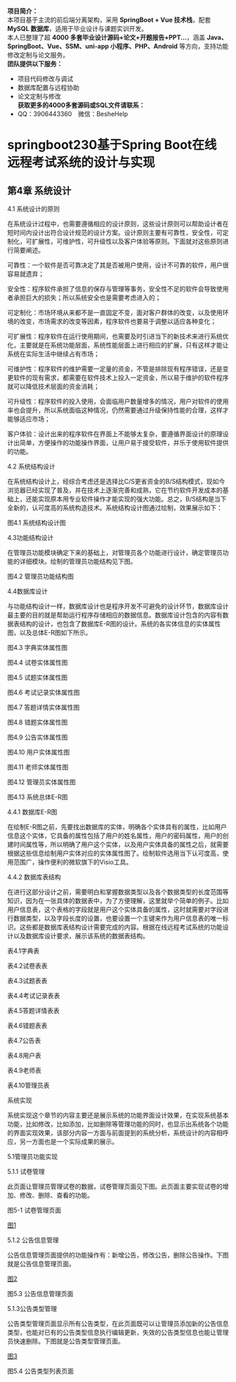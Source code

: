 **项目简介：**  
本项目基于主流的前后端分离架构，采用 **SpringBoot + Vue 技术栈**，配套 **MySQL 数据库**，适用于毕业设计与课题实训开发。  
本人已整理了超 **4000 多套毕业设计源码+论文+开题报告+PPT...**，涵盖 **Java、SpringBoot、Vue、SSM、uni-app 小程序、PHP、Android** 等方向，支持功能修改定制与论文服务。  
**团队提供以下服务：**  
- 项目代码修改与调试  
- 数据库配置与远程协助  
- 论文定制与修改  
**获取更多的4000多套源码或SQL文件请联系：**  
- QQ：3906443360 微信：BesheHelp


# springboot230基于Spring Boot在线远程考试系统的设计与实现

## 第4章 系统设计

4.1 系统设计的原则

在系统设计过程中，也需要遵循相应的设计原则，这些设计原则可以帮助设计者在短时间内设计出符合设计规范的设计方案。设计原则主要有可靠性，安全性，可定制化，可扩展性，可维护性，可升级性以及客户体验等原则。下面就对这些原则进行简要阐述。

可靠性：一个软件是否可靠决定了其是否被用户使用，设计不可靠的软件，用户很容易就遗弃；

安全性：程序软件承担了信息的保存与管理等事务，安全性不足的软件会导致使用者承担巨大的损失；所以系统安全也是需要考虑进入的；

可定制化：市场环境从来都不是一直固定不变，面对客户群体的改变，以及使用环境的改变，市场需求的改变等因素，程序软件也要易于调整以适应各种变化；

可扩展性：程序软件在运行使用期间，也需要及时引进当下的新技术来进行系统优化，主要就是在系统功能层面，系统性能层面上进行相应的扩展，只有这样才能让系统在实际生活中继续占有市场；

可维护性：程序软件的维护需要一定量的资金，不管是排除现有程序错误，还是变更软件的现有需求，都需要在软件技术上投入一定资金，所以易于维护的软件程序就可以降低技术层面的资金消耗；

可升级性：程序软件的投入使用，会面临用户数量增多的情况，用户对软件的使用率也会提升，所以系统面临这种情况，仍然需要通过升级保持性能的合理，这样才能够适应市场；

客户体验：设计出来的程序软件在界面上不能够太复杂，要遵循界面设计的原理设计出简单，方便操作的功能操作界面，让用户易于接受软件，并乐于使用软件提供的功能。

4.2 系统结构设计

在系统结构设计上，经综合考虑还是选择比C/S更省资金的B/S结构模式，现如今浏览器已经实现了普及，并在技术上逐渐完善和成熟，它在节约软件开发成本的基础上，还能实现原本用专业软件操作才能实现的强大功能。总之，B/S结构是当下全新的，认可度高的系统构造技术。系统结构设计图通过绘制，效果展示如下：

图4.1 系统结构设计图

4.3功能结构设计

在管理员功能模块确定下来的基础上，对管理员各个功能进行设计，确定管理员功能的详细模块。绘制的管理员功能结构见下图。

图4.2 管理员功能结构图

4.4数据库设计

与功能结构设计一样，数据库设计也是程序开发不可避免的设计环节，数据库设计最主要的目的就是帮助运行程序存储相应的数据信息。数据库设计包含的内容有数据表结构的设计，也包含了数据库E-R图的设计。系统的各实体信息的实体属性图，以及总体E-R图如下所示。

图4.3 字典实体属性图

图4.4 试卷实体属性图

图4.5 试题实体属性图

图4.6 考试记录实体属性图

图4.7 答题详情实体属性图

图4.8 错题实体属性图

图4.9 公告实体属性图

图4.10 用户实体属性图

图4.11 老师实体属性图

图4.12 管理员实体属性图

图4.13 系统总体E-R图

4.4.1 数据库E-R图

在绘制E-R图之前，先要找出数据库的实体，明确各个实体具有的属性，比如用户信息这个实体，它具备的属性包括了用户的姓名属性，用户的密码属性，用户的创建时间属性等，所以明确了用户这个实体，以及用户实体具备的属性之后，就需要根据这些信息绘制用户实体对应的实体属性图了。绘制软件选用当下认可度高，使用范围广，操作便利的微软旗下的Visio工具。

4.4.2 数据库表结构

在进行这部分设计之前，需要明白和掌握数据类型以及各个数据类型的长度范围等知识，因为在一张具体的数据表中，为了方便理解，这里就举个简单的例子。比如用户信息表，这个表格的字段就是用户这个实体具备的属性，这时就需要对字段进行数据类型，以及字段长度的设置，也要设置一个主键来作为用户信息表的唯一标识。这些都是数据库表结构设计需要完成的内容。根据在线远程考试系统的功能设计以及数据库设计要求，展示该系统的数据表结构。

表4.1字典表

表4.2试卷表表

表4.3试题表表

表4.4考试记录表表

表4.5答题详情表表

表4.6错题表表

表4.7公告表

表4.8用户表

表4.9老师表

表4.10管理员表

系统实现

系统实现这个章节的内容主要还是展示系统的功能界面设计效果，在实现系统基本功能，比如修改，比如添加，比如删除等管理功能的同时，也显示出系统各个功能的界面实现效果，该部分内容一方面与前面提到的系统分析，系统设计的内容相呼应，另一方面也是一个实际成果的展示。

5.1管理员功能实现

5.1.1 试卷管理

此页面让管理员管理试卷的数据，试卷管理页面见下图。此页面主要实现试卷的增加、修改、删除、查看的功能。

图5-1 试卷管理页面

[图1](images/image_0.png)

5.1.2 公告信息管理

公告信息管理页面提供的功能操作有：新增公告，修改公告，删除公告操作。下图就是公告信息管理页面。

[图2](images/image_1.png)

图5.3 公告信息管理页面

5.1.3公告类型管理

公告类型管理页面显示所有公告类型，在此页面既可以让管理员添加新的公告信息类型，也能对已有的公告类型信息执行编辑更新，失效的公告类型信息也能让管理员快速删除。下图就是公告类型管理页面。

[图3](images/image_2.png)

图5.4 公告类型列表页面


